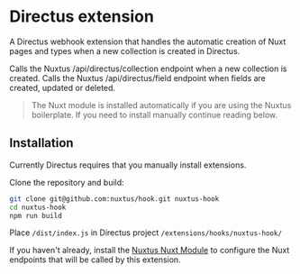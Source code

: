# Directus extension

A Directus webhook extension that handles the automatic creation of Nuxt pages and types when a new collection is created in Directus.

Calls the Nuxtus /api/directus/collection endpoint when a new collection is created.
Calls the Nuxtus /api/directus/field endpoint when fields are created, updated or deleted.

> The Nuxt module is installed automatically if you are using the Nuxtus boilerplate. If you need to install manually continue reading below.

## Installation

Currently Directus requires that you manually install extensions.

Clone the repository and build:

```bash
git clone git@github.com:nuxtus/hook.git nuxtus-hook
cd nuxtus-hook
npm run build
```

Place `/dist/index.js` in Directus project `/extensions/hooks/nuxtus-hook/`

If you haven't already, install the [Nuxtus Nuxt Module](nuxt-module.md) to configure the Nuxt endpoints that will be called by this extension.